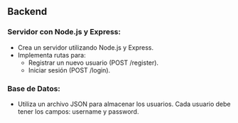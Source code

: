 ## Backend

### Servidor con Node.js y Express:

- Crea un servidor utilizando Node.js y Express.
- Implementa rutas para:
  - Registrar un nuevo usuario (POST /register).
  - Iniciar sesión (POST /login).

### Base de Datos:

- Utiliza un archivo JSON para almacenar los usuarios. Cada usuario debe tener los campos: username y password.